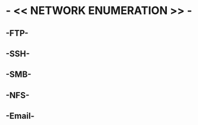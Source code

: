 # - << NETWORK ENUMERATION >> - #
## -FTP- ##

## -SSH- ##

## -SMB- ##

## -NFS- ##

## -Email- ##
